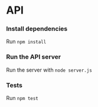 # API

### Install dependencies

Run `npm install`

### Run the API server

Run the server with `node server.js`

### Tests

Run `npm test`

